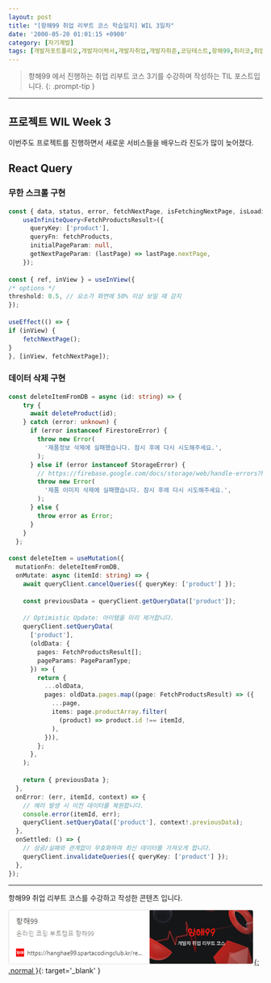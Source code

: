 ```yaml
---
layout: post
title: "[항해99 취업 리부트 코스 학습일지] WIL 3일차"
date: '2000-05-20 01:01:15 +0900'
category: [자기계발]
tags: [개발자포트폴리오,개발자이력서,개발자취업,개발자취준,코딩테스트,항해99,취리코,취업리부트코스]
---
```


> 항해99 에서 진행하는 취업 리부트 코스 3기를 수강하며 작성하는 TIL 포스트입니다.
{: .prompt-tip }

---

## 프로젝트 WIL Week 3

이번주도 프로젝트를 진행하면서 새로운 서비스들을 배우느라 진도가 많이 늦어졌다.

## React Query
### 무한 스크롤 구현

```ts
const { data, status, error, fetchNextPage, isFetchingNextPage, isLoading } =
    useInfiniteQuery<FetchProductsResult>({
      queryKey: ['product'],
      queryFn: fetchProducts,
      initialPageParam: null,
      getNextPageParam: (lastPage) => lastPage.nextPage,
    });

const { ref, inView } = useInView({
/* options */
threshold: 0.5, // 요소가 화면에 50% 이상 보일 때 감지
});

useEffect(() => {
if (inView) {
    fetchNextPage();
}
}, [inView, fetchNextPage]);
```

### 데이터 삭제 구현
```ts
const deleteItemFromDB = async (id: string) => {
    try {
      await deleteProduct(id);
    } catch (error: unknown) {
      if (error instanceof FirestoreError) {
        throw new Error(
          '제품정보 삭제에 실패했습니다. 잠시 후에 다시 시도해주세요.',
        );
      } else if (error instanceof StorageError) {
        // https://firebase.google.com/docs/storage/web/handle-errors?hl=ko
        throw new Error(
          '제품 이미지 삭제에 실패했습니다. 잠시 후에 다시 시도해주세요.',
        );
      } else {
        throw error as Error;
      }
    }
  };

const deleteItem = useMutation({
  mutationFn: deleteItemFromDB,
  onMutate: async (itemId: string) => {
    await queryClient.cancelQueries({ queryKey: ['product'] });

    const previousData = queryClient.getQueryData(['product']);

    // Optimistic Update: 아이템을 미리 제거합니다.
    queryClient.setQueryData(
      ['product'],
      (oldData: {
        pages: FetchProductsResult[];
        pageParams: PageParamType;
      }) => {
        return {
          ...oldData,
          pages: oldData.pages.map((page: FetchProductsResult) => ({
            ...page,
            items: page.productArray.filter(
              (product) => product.id !== itemId,
            ),
          })),
        };
      },
    );

    return { previousData };
  },
  onError: (err, itemId, context) => {
    // 에러 발생 시 이전 데이터를 복원합니다.
    console.error(itemId, err);
    queryClient.setQueryData(['product'], context!.previousData);
  },
  onSettled: () => {
    // 성공/실패와 관계없이 무효화하여 최신 데이터를 가져오게 합니다.
    queryClient.invalidateQueries({ queryKey: ['product'] });
  },
});
```



---

항해99 취업 리부트 코스를 수강하고 작성한 콘텐츠 입니다.

[![항해99 - 온라인 코딩 부트캠프 항해99](/assets/img/captures/1_hanghae99.png){: .normal }](https://hanghae99.spartacodingclub.kr/reboot){: target='_blank' }